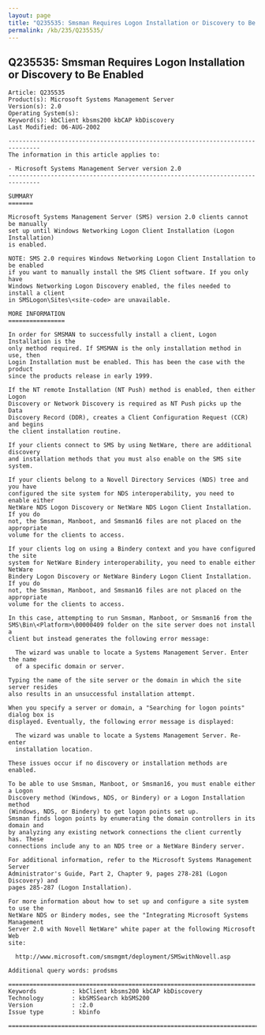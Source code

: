 ```yaml
---
layout: page
title: "Q235535: Smsman Requires Logon Installation or Discovery to Be Enabled"
permalink: /kb/235/Q235535/
---
```


## Q235535: Smsman Requires Logon Installation or Discovery to Be Enabled

	Article: Q235535
	Product(s): Microsoft Systems Management Server
	Version(s): 2.0
	Operating System(s): 
	Keyword(s): kbClient kbsms200 kbCAP kbDiscovery
	Last Modified: 06-AUG-2002
	
	-------------------------------------------------------------------------------
	The information in this article applies to:
	
	- Microsoft Systems Management Server version 2.0 
	-------------------------------------------------------------------------------
	
	SUMMARY
	=======
	
	Microsoft Systems Management Server (SMS) version 2.0 clients cannot be manually
	set up until Windows Networking Logon Client Installation (Logon Installation)
	is enabled.
	
	NOTE: SMS 2.0 requires Windows Networking Logon Client Installation to be enabled
	if you want to manually install the SMS Client software. If you only have
	Windows Networking Logon Discovery enabled, the files needed to install a client
	in SMSLogon\Sites\<site-code> are unavailable.
	
	MORE INFORMATION
	================
	
	In order for SMSMAN to successfully install a client, Logon Installation is the
	only method required. If SMSMAN is the only installation method in use, then
	Login Installation must be enabled. This has been the case with the product
	since the products release in early 1999.
	
	If the NT remote Installation (NT Push) method is enabled, then either Logon
	Discovery or Network Discovery is required as NT Push picks up the Data
	Discovery Record (DDR), creates a Client Configuration Request (CCR) and begins
	the client installation routine.
	
	If your clients connect to SMS by using NetWare, there are additional discovery
	and installation methods that you must also enable on the SMS site system.
	
	If your clients belong to a Novell Directory Services (NDS) tree and you have
	configured the site system for NDS interoperability, you need to enable either
	NetWare NDS Logon Discovery or NetWare NDS Logon Client Installation. If you do
	not, the Smsman, Manboot, and Smsman16 files are not placed on the appropriate
	volume for the clients to access.
	
	If your clients log on using a Bindery context and you have configured the site
	system for NetWare Bindery interoperability, you need to enable either NetWare
	Bindery Logon Discovery or NetWare Bindery Logon Client Installation. If you do
	not, the Smsman, Manboot, and Smsman16 files are not placed on the appropriate
	volume for the clients to access.
	
	In this case, attempting to run Smsman, Manboot, or Smsman16 from the
	SMS\Bin\<Platform>\00000409 folder on the site server does not install a
	client but instead generates the following error message:
	
	  The wizard was unable to locate a Systems Management Server. Enter the name
	  of a specific domain or server.
	
	Typing the name of the site server or the domain in which the site server resides
	also results in an unsuccessful installation attempt.
	
	When you specify a server or domain, a "Searching for logon points" dialog box is
	displayed. Eventually, the following error message is displayed:
	
	  The wizard was unable to locate a Systems Management Server. Re-enter
	  installation location.
	
	These issues occur if no discovery or installation methods are enabled.
	
	To be able to use Smsman, Manboot, or Smsman16, you must enable either a Logon
	Discovery method (Windows, NDS, or Bindery) or a Logon Installation method
	(Windows, NDS, or Bindery) to get logon points set up.
	Smsman finds logon points by enumerating the domain controllers in its domain and
	by analyzing any existing network connections the client currently has. These
	connections include any to an NDS tree or a NetWare Bindery server.
	
	For additional information, refer to the Microsoft Systems Management Server
	Administrator's Guide, Part 2, Chapter 9, pages 278-281 (Logon Discovery) and
	pages 285-287 (Logon Installation).
	
	For more information about how to set up and configure a site system to use the
	NetWare NDS or Bindery modes, see the "Integrating Microsoft Systems Management
	Server 2.0 with Novell NetWare" white paper at the following Microsoft Web
	site:
	
	  http://www.microsoft.com/smsmgmt/deployment/SMSwithNovell.asp
	
	Additional query words: prodsms
	
	======================================================================
	Keywords          : kbClient kbsms200 kbCAP kbDiscovery 
	Technology        : kbSMSSearch kbSMS200
	Version           : :2.0
	Issue type        : kbinfo
	
	=============================================================================
	
